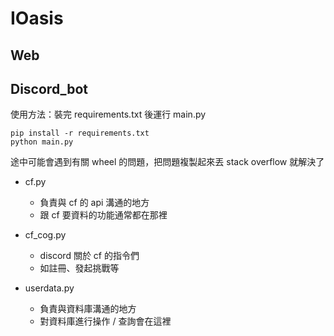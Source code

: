 # IOasis

## Web

## Discord_bot

使用方法：裝完 requirements.txt 後運行 main.py

```
pip install -r requirements.txt
python main.py
```

途中可能會遇到有關 wheel 的問題，把問題複製起來丟 stack overflow 就解決了

- cf.py
  - 負責與 cf 的 api 溝通的地方
  - 跟 cf 要資料的功能通常都在那裡

- cf_cog.py
  - discord 關於 cf 的指令們
  - 如註冊、發起挑戰等

- userdata.py
  - 負責與資料庫溝通的地方
  - 對資料庫進行操作 / 查詢會在這裡 